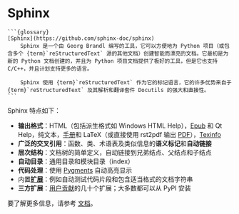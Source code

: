 # Sphinx

````{div} w3-pale-green w3-padding
```{glossary}
[Sphinx](https://github.com/sphinx-doc/sphinx)
    Sphinx 是一个由 Georg Brandl 编写的工具，它可以方便地为 Python 项目（或包含多个 {term}`reStructuredText` 源的其他文档）创建智能而漂亮的文档。它最初是为新的 Python 文档创建的，并且为 Python 项目文档提供了极好的工具，但是它也支持 C/C++，并且计划支持更多的语言。

    Sphinx 使用 {term}`reStructuredText` 作为它的标记语言，它的许多优势来自于 {term}`reStructuredText` 及其解析和翻译套件 Docutils 的强大和直接性。
```
````

Sphinx 特点如下：
    
- **输出格式**：HTML（包括派生格式如 Windows HTML Help），[Epub](https://en.wikipedia.org/wiki/EPub) 和 Qt Help，纯文本，[手册](https://en.wikipedia.org/wiki/Man_page)和 LaTeX（或直接使用 rst2pdf 输出 [PDF](https://en.wikipedia.org/wiki/PDF)），[Texinfo](https://en.wikipedia.org/wiki/Texinfo)
- **广泛的交叉引用**：函数、类、术语表及类似信息的**语义标记**和**自动链接**
- **层次结构**：文档树的简单定义，自动链接到兄弟结点、父结点和子结点
- **自动目录**：通用目录和模块目录（index）
- **代码处理**：使用 [Pygments](https://pygments.org/) 自动高亮显示
- 内置[**扩展**](https://www.sphinx-doc.org/en/master/usage/extensions/index.html#builtin-sphinx-extensions)：例如自动测试代码片段和包含适当格式的文档字符串
- **三方扩展**：[用户贡献](https://www.sphinx-doc.org/en/master/usage/extensions/index.html#third-party-extensions)的几十个扩展；大多数都可以从 PyPI 安装

要了解更多信息，请参考 [文档](https://xinetzone.github.io/sphinx-book/)。
